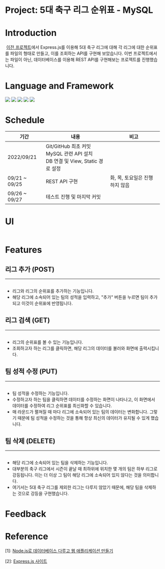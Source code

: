 # Project: 5대 축구 리그 순위표 - MySQL

# Introduction
&nbsp;[이전 프로젝트](https://github.com/AxPlank/nodeproject/tree/main/leaguetable)에서 Express.js를 이용해 5대 축구 리그에 대해 각 리그에 대한 순위표를 파일의 형태로 만들고, 이를 조회하는 API를 구현해 보았습니다. 이번 프로젝트에서는 파일이 아닌, 데이터베이스를 이용해 REST API를 구현해보는 프로젝트를 진행했습니다.

# Language and Framework

![](https://img.shields.io/badge/Node.js_18.3.0-339933?style=for-the-badge&logo=Node.js&logoColor=FFFFFF)
![](https://img.shields.io/badge/JavaScript_ES6-F7DF1E?style=for-the-badge&logo=JavaScript&logoColor=000000)
![](https://img.shields.io/badge/express_4.18.1-000000?style=for-the-badge&logo=express&logoColor=FFFFFF)
![](https://img.shields.io/badge/pug_3.0.2-A86454?style=for-the-badge&logo=pug&logoColor=000000)
![](https://img.shields.io/badge/mysql_8.0.30-4479A1?style=for-the-badge&logo=mysql&logoColor=000000)

# Schedule

| 기간 | 내용 | 비고 |
|---|---|---|
| 2022/09/21 | Git/GitHub 최초 커밋 <br> MySQL 관련 API 설치 <br> DB 연결 및 View, Static 경로 설정 |  |
| 09/21 ~ 09/25 | REST API 구현 | 화, 목, 토요일은 진행하지 않음 |
| 09/26 ~ 09/27 |  테스트 진행 및 마지막 커밋 |  |

# UI

![]()

# Features
## 리그 추가 (POST)
---

![]()

- 리그와 리그의 순위표를 추가하는 기능입니다.
- 해당 리그에 소속되어 있는 팀의 성적을 입력하고, "추가" 버튼을 누르면 팀이 추가되고 이것이 순위표에 반영됩니다.

## 리그 검색 (GET)
---

![]()

- 리그의 순위표를 볼 수 있는 기능입니다.
- 조회하고자 하는 리그를 클릭하면, 해당 리그의 데이터를 불러와 화면에 출력시킵니다.

## 팀 성적 수정 (PUT)
---

![]()

- 팀 성적을 수정하는 기능입니다.
- 수정하고자 하는 팀을 클릭하면 데이터를 수정하는 화면이 나타나고, 이 화면에서 데이터를 수정하여 리그 순위표를 최신화할 수 있습니다.
- 매 라운드가 펼쳐질 때 마다 리그에 소속되어 있는 팀의 데이터는 변화합니다. 그렇기 때문에 팀 성적을 수정하는 것을 통해 항상 최신의 데이터가 유지될 수 있게 했습니다.

## 팀 삭제 (DELETE)
---

![]()

- 해당 리그에 소속되어 있는 팀을 삭제하는 기능입니다.
- 대부분의 축구 리그에서 시즌이 끝날 때 최하위에 위치한 몇 개의 팀은 하부 리그로 강등됩니다. 이는 더 이상 그 팀이 해당 리그에 소속되어 있지 않다는 것을 의미합니다.
- 여기서는 5대 축구 리그를 제외한 리그는 다루지 않았기 때문에, 해당 팀을 삭제하는 것으로 강등을 구현했습니다.

# Feedback


# Reference
[1]: [Node.js로 데이터베이스 다루고 웹 애플리케이션 만들기](https://www.inflearn.com/course/node-js-database/dashboard)

[2]: [Express.js 사이트](https://expressjs.com/ko/guide/routing.html)
